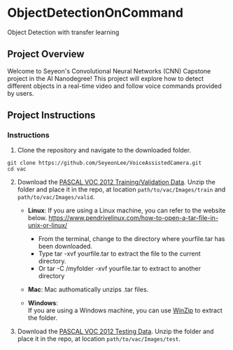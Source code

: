 # ObjectDetectionOnCommand
Object Detection with transfer learning
## Project Overview

Welcome to Seyeon's Convolutional Neural Networks (CNN) Capstone project in the AI Nanodegree! This project will explore how to detect different objects in a real-time video and follow voice commands provided by users.


## Project Instructions

### Instructions

1. Clone the repository and navigate to the downloaded folder.
```	
git clone https://github.com/SeyeonLee/VoiceAssistedCamera.git
cd vac
```

2. Download the [PASCAL VOC 2012 Training/Validation Data](http://host.robots.ox.ac.uk/pascal/VOC/voc2012/index.html#devkit). Unzip the folder and place it in the repo, at location `path/to/vac/Images/train` and `path/to/vac/Images/valid`.
	- __Linux__: 
  	If you are using a Linux machine, you can refer to the website below.
  	https://www.pendrivelinux.com/how-to-open-a-tar-file-in-unix-or-linux/
  
  		- From the terminal, change to the directory where yourfile.tar has been downloaded.
 		- Type tar -xvf yourfile.tar to extract the file to the current directory.
  		- Or tar -C /myfolder -xvf yourfile.tar to extract to another directory
  
	- __Mac__: 
	Mac authomatically unzips .tar files.
  
	- __Windows__:  
	If you are using a Windows machine, you can use [WinZip](https://www.winzip.com/win/en/tar-file.html) to extract the folder.

3. Download the [PASCAL VOC 2012 Testing Data](http://host.robots.ox.ac.uk/pascal/VOC/voc2012/index.html#testdata).  Unzip the folder and place it in the repo, at location `path/to/vac/Images/test`.   

